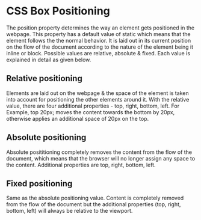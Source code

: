 # CSS Box Positioning

The position property determines the way an element gets positioned in the webpage. This property has a default value of static which means that the element follows the the normal behavior. It is laid out in its current position on the flow of the document according to the nature of the element being it inline or block. Possible values are relative, absolute & fixed. Each value is explained in detail as given below.

## Relative positioning

Elements are laid out on the webpage & the space of the element is taken into account for positioning the other elements around it. With the relative value, there are four additional properties - top, right, bottom, left. For Example, top 20px; moves the content towards the bottom by 20px, otherwise applies an additional space of 20px on the top.

## Absolute positioning

Absolute posititioning completely removes the content from the flow of the document, which means that the browser will no longer assign any space to the content. Additional properties are top, right, bottom, left.

## Fixed positioning

Same as the absolute positioning value. Content is completely removed from the flow of the document but the additional properties (top, right, bottom, left) will always be relative to the viewport.
